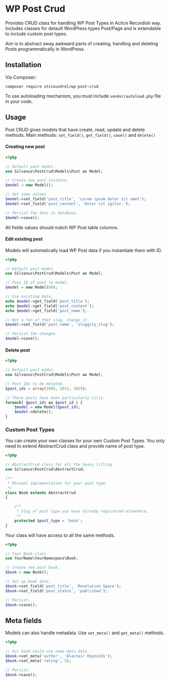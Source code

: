 # WP Post Crud

Provides CRUD class for handling WP Post Types in Actice Recordish way. Includes classes for detault WordPress types Post/Page and is extendable to include custom post types.

Aim is to abstract away awkward parts of creating, handling and deleting Posts programmatically in WordPress.

## Installation

Via Composer:

`composer require stscoundrel/wp-post-crud`

To use autoloading mechanism, you must include `vendor/autoload.php` file in your code.

## Usage

Post CRUD gives models that have create, read, update and delete methods. Main methods: `set_field()`, `get_field()`, `save()` and `delete()`

#### Creating new post

```php
<?php

// Default post model.
use Silvanus\PostCrud\Models\Post as Model;

// Create new post instance.
$model = new Model();

// Set some values
$model->set_field('post_title', 'Lorem ipsum dolor sit amet');
$model->set_field('post_content', 'Dolor sit igitur.');

// Persist the data in database.
$model->save();
```
All fields values should match WP Post table columns.

#### Edit existing post

Models will automatically load WP Post data if you instantiate them with ID.

```php
<?php

// Default post model.
use Silvanus\PostCrud\Models\Post as Model;

// Pass ID of post to model.
$model = new Model(89);

// Use existing data.
echo $model->get_field('post_title');
echo $model->get_field('post_content');
echo $model->get_field('post_name');

// Not a fan of that slug, change it.
$model->set_field('post_name', 'sluggity_slug');

// Persist the changes.
$model->save();
```

#### Delete post

```php
<?php

// Default post model.
use Silvanus\PostCrud\Models\Post as Model;

// Post IDs to be deleted.
$post_ids = array(1995, 2011, 2019);

// These posts have been particularly silly.
foreach( $post_ids as $post_id ) {
    $model = new Model($post_id);
    $model->delete();
}
```

### Custom Post Types

You can create your own classes for your own Custom Post Types. You only need to extend AbstractCrud class and provide name of post type.


```php
<?php

// AbstractCrud class for all the heavy lifting.
use Silvanus\PostCrud\AbstractCrud;

/**
 * Minimal implementation for your post type.
 */
class Book extends AbstractCrud
{

    /**
     * Slug of post type you have already registered elsewhere.
     */
    protected $post_type = 'book';
}
```

Your class will have access to all the same methods.

```php
<?php

// Your Book class
use YourName\YourNamespace\Book;

// Create new post book.
$book = new Book();

// Set up book data.
$book->set_field('post_title', 'Revelation Space');
$book->set_field('post_status', 'published');

// Persist.
$book->save();
```

## Meta fields

Models can also handle metadata. Use `set_meta()` and `get_meta()` methods.

```php
<?php

// Our book could use some meta data.
$book->set_meta('author', 'Alastair Reynolds');
$book->set_meta('rating', 5);

// Persist.
$book->save();
```
